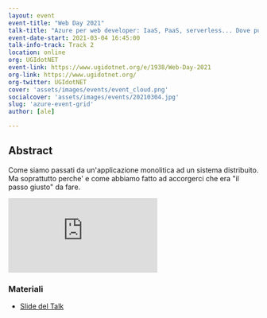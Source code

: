 ```yaml
---
layout: event
event-title: "Web Day 2021"
talk-title: "Azure per web developer: IaaS, PaaS, serverless... Dove pubblico la mia applicazione?"
event-date-start: 2021-03-04 16:45:00
talk-info-track: Track 2
location: online
org: UGIdotNET
event-link: https://www.ugidotnet.org/e/1938/Web-Day-2021
org-link: https://www.ugidotnet.org/
org-twitter: UGIdotNET
cover: 'assets/images/events/event_cloud.png'
socialcover: 'assets/images/events/20210304.jpg'
slug: 'azure-event-grid'
author: [ale]

---
```

## Abstract
Come siamo passati da un'applicazione monolitica ad un sistema distribuito. Ma soprattutto perche' e come abbiamo fatto ad accorgerci che era "il passo giusto" da fare.

<div class="video">

<div class="responsive-iframe-container-16">
<iframe class="responsive-iframe" src="https://www.youtube.com/embed/ITe-xWHIS-U" frameborder="0" allow="accelerometer; autoplay; clipboard-write; encrypted-media; gyroscope; picture-in-picture" allowfullscreen></iframe>
</div>
</div>

<div class="slide">
<h3>Materiali</h3>
<ul>
    <li><a href="https://www.slideshare.net/melkio/a-quick-introduction-to-aks" target="_blank">Slide del Talk </a></li>
</ul>
</div>


